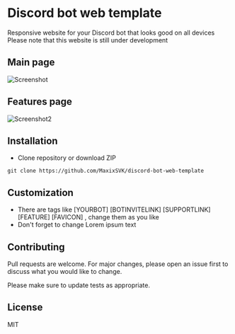 # Discord bot web template
Responsive website for your Discord bot that looks good on all devices
Please note that this website is still under development

## Main page

![Screenshot](https://i.imgur.com/vvcZ3RC.png)

## Features page

![Screenshot2](https://i.imgur.com/l0Hu3y0.png)


## Installation

 - Clone repository or download ZIP
```
git clone https://github.com/MaxixSVK/discord-bot-web-template
``` 

## Customization
 - There are tags like [YOURBOT] [BOTINVITELINK] [SUPPORTLINK] [FEATURE] [FAVICON] , change them as you like
 - Don't forget to change Lorem ipsum text

## Contributing

Pull requests are welcome. For major changes, please open an issue first
to discuss what you would like to change.

Please make sure to update tests as appropriate.

## License

MIT
